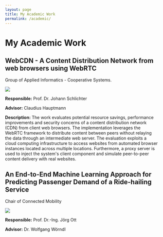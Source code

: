 ```yaml
---
layout: page
title: My Academic Work
permalink: /academic/
---
```


<div class="academic">
  <div class="pm-hero">
    <h1>My Academic Work</h1>
  </div>
  <section class="pm-section-academic pm-section container">
    <div class="headline col-xs-12 col-sm-8">
        <h2>WebCDN - A Content Distribution Network from web browsers using WebRTC</h2>
        <p>Group of Applied Informatics - Cooperative Systems.</p>
    </div>
    <div class="col-xs-12 col-sm-4 tum-logo">
       <img
         src="https://coursera-university-assets.s3.amazonaws.com/2c/6b2e1799cc2e95901e763daac8d476/TUM-Logo_360x360px.png"/>
    </div>
    <div class="col-xs-12 col-sm-12">
         <p>
           <b>Responsible:</b> Prof. Dr. Johann Schlichter
         </p>
         <p>
           <b>Advisor:</b> Claudius Hauptmann
         </p>
         <p class="pm_justify">
           <b>Description:</b>
           The work evaluates potential resource savings, performance improvements and security
           concerns of a content distribution network (CDN) from client web browsers. The
           implementation leverages the WebRTC framework to
           distribute content between peers without relaying the data through an intermediate web
           server. The evaluation exploits a cloud computing infrastructure to access websites from
           automated browser instances located across multiple locations. Furthermore, a proxy
           server is used to inject the system's client component and simulate peer-to-peer content
           delivery with real websites.
       </p>
     </div>
  </section>
   <section class="pm-section-academic pm-section container">
    <div class="headline col-xs-12 col-sm-8">
        <h2>An End-to-End Machine Learning Approach for Predicting Passenger Demand of a Ride-hailing Service</h2>
        <p>Chair of Connected Mobility</p>
    </div>
    <div class="col-xs-12 col-sm-4 tum-logo">
       <img
         src="https://coursera-university-assets.s3.amazonaws.com/2c/6b2e1799cc2e95901e763daac8d476/TUM-Logo_360x360px.png"/>
    </div>
    <div class="col-xs-12 col-sm-12">
         <p>
           <b>Responsible:</b> Prof. Dr.-Ing. Jörg Ott
         </p>
         <p>
           <b>Advisor:</b> Dr. Wolfgang Wörndl
         </p>
     </div>
  </section>
</div>
